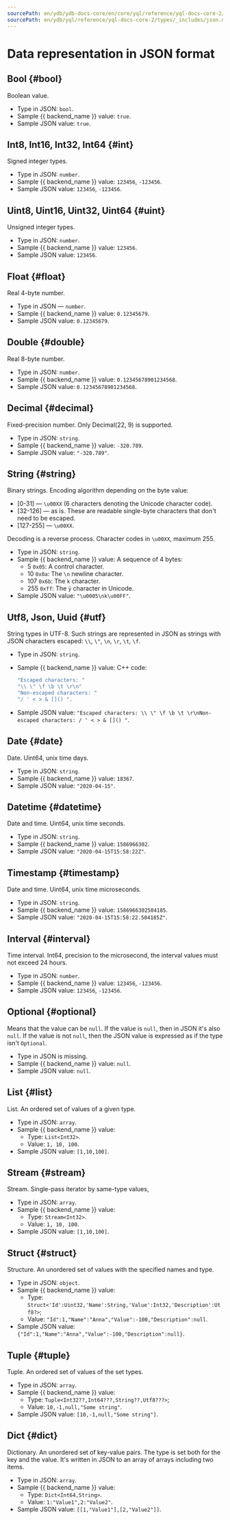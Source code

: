 ```yaml
---
sourcePath: en/ydb/ydb-docs-core/en/core/yql/reference/yql-docs-core-2/types/_includes/json.md
sourcePath: en/ydb/yql/reference/yql-docs-core-2/types/_includes/json.md
---
```

# Data representation in JSON format

## Bool {#bool}

Boolean value.

* Type in JSON: `bool`.
* Sample {{ backend_name }} value: `true`.
* Sample JSON value: `true`.

## Int8, Int16, Int32, Int64 {#int}

Signed integer types.

* Type in JSON: `number`.
* Sample {{ backend_name }} value: `123456`, `-123456`.
* Sample JSON value: `123456`, `-123456`.

## Uint8, Uint16, Uint32, Uint64 {#uint}

Unsigned integer types.

* Type in JSON: `number`.
* Sample {{ backend_name }} value: `123456`.
* Sample JSON value: `123456`.

## Float {#float}

Real 4-byte number.

* Type in JSON — `number`.
* Sample {{ backend_name }} value: `0.12345679`.
* Sample JSON value: `0.12345679`.

## Double {#double}

Real 8-byte number.

* Type in JSON: `number`.
* Sample {{ backend_name }} value: `0.12345678901234568`.
* Sample JSON value: `0.12345678901234568`.

## Decimal {#decimal}

Fixed-precision number. Only Decimal(22, 9) is supported.

* Type in JSON: `string`.
* Sample {{ backend_name }} value: `-320.789`.
* Sample JSON value: `"-320.789"`.

## String {#string}

Binary strings. Encoding algorithm depending on the byte value:

* [0-31] — `\u00XX` (6 characters denoting the Unicode character code).
* [32-126] — as is. These are readable single-byte characters that don't need to be escaped.
* [127-255] — `\u00XX`.

Decoding is a reverse process. Character codes in `\u00XX`, maximum 255.

* Type in JSON: `string`.
* Sample {{ backend_name }} value: A sequence of 4 bytes:
  * 5 `0x05`: A control character.
  * 10 `0x0a`: The `\n` newline character.
  * 107 `0x6b`: The `k` character.
  * 255 `0xff`: The `ÿ` character in Unicode.
* Sample JSON value: `"\u0005\nk\u00FF"`.

## Utf8, Json, Uuid {#utf}

String types in UTF-8. Such strings are represented in JSON as strings with JSON characters escaped: `\\`, `\"`, `\n`, `\r`, `\t`, `\f`.

* Type in JSON: `string`.

* Sample {{ backend_name }} value: C++ code:

  ```c++
  "Escaped characters: "
  "\\ \" \f \b \t \r\n"
  "Non-escaped characters: "
  "/ ' < > & []() ".
  ```

* Sample JSON value: `"Escaped characters: \\ \" \f \b \t \r\nNon-escaped characters: / ' < > & []() "`.

## Date {#date}

Date. Uint64, unix time days.

* Type in JSON: `string`.
* Sample {{ backend_name }} value: `18367`.
* Sample JSON value: `"2020-04-15"`.

## Datetime {#datetime}

Date and time. Uint64, unix time seconds.

* Type in JSON: `string`.
* Sample {{ backend_name }} value: `1586966302`.
* Sample JSON value: `"2020-04-15T15:58:22Z"`.

## Timestamp {#timestamp}

Date and time. Uint64, unix time microseconds.

* Type in JSON: `string`.
* Sample {{ backend_name }} value: `1586966302504185`.
* Sample JSON value: `"2020-04-15T15:58:22.504185Z"`.

## Interval {#interval}

Time interval. Int64, precision to the microsecond, the interval values must not exceed 24 hours.

* Type in JSON: `number`.
* Sample {{ backend_name }} value: `123456`, `-123456`.
* Sample JSON value: `123456`, `-123456`.

## Optional {#optional}

Means that the value can be `null`. If the value is `null`, then in JSON it's also `null`. If the value is not `null`, then the JSON value is expressed as if the type isn't `Optional`.

* Type in JSON is missing.
* Sample {{ backend_name }} value: `null`.
* Sample JSON value: `null`.

## List {#list}

List. An ordered set of values of a given type.

* Type in JSON: `array`.
* Sample {{ backend_name }} value:
  * Type: `List<Int32>`.
  * Value: `1, 10, 100`.
* Sample JSON value: `[1,10,100]`.

## Stream {#stream}

Stream. Single-pass iterator by same-type values,

* Type in JSON: `array`.
* Sample {{ backend_name }} value:
  * Type: `Stream<Int32>`.
  * Value: `1, 10, 100`.
* Sample JSON value: `[1,10,100]`.

## Struct {#struct}

Structure. An unordered set of values with the specified names and type.

* Type in JSON: `object`.
* Sample {{ backend_name }} value:
  * Type: `Struct<'Id':Uint32,'Name':String,'Value':Int32,'Description':Utf8?>`;
  * Value: `"Id":1,"Name":"Anna","Value":-100,"Description":null`.
* Sample JSON value: `{"Id":1,"Name":"Anna","Value":-100,"Description":null}`.

## Tuple {#tuple}

Tuple. An ordered set of values of the set types.

* Type in JSON: `array`.
* Sample {{ backend_name }} value:
  * Type: `Tuple<Int32??,Int64???,String??,Utf8???>`;
  * Value: `10,-1,null,"Some string"`.
* Sample JSON value: `[10,-1,null,"Some string"]`.

## Dict {#dict}

Dictionary. An unordered set of key-value pairs. The type is set both for the key and the value. It's written in JSON to an array of arrays including two items.

* Type in JSON: `array`.
* Sample {{ backend_name }} value:
  * Type: `Dict<Int64,String>`.
  * Value: `1:"Value1",2:"Value2"`.
* Sample JSON value: `[[1,"Value1"],[2,"Value2"]]`.

